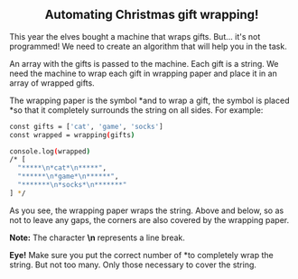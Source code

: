 <h2 align="center">Automating Christmas gift wrapping!</h2>

This year the elves bought a machine that wraps gifts. But... it's not programmed! We need to create an algorithm that will help you in the task.

An array with the gifts is passed to the machine. Each gift is a string. We need the machine to wrap each gift in wrapping paper and place it in an array of wrapped gifts.

The wrapping paper is the symbol *and to wrap a gift, the symbol is placed *so that it completely surrounds the string on all sides. For example:

```sh
const gifts = ['cat', 'game', 'socks']
const wrapped = wrapping(gifts)

console.log(wrapped)
/* [
  "*****\n*cat*\n*****",
  "******\n*game*\n******",
  "*******\n*socks*\n*******"
] */
```

As you see, the wrapping paper wraps the string. Above and below, so as not to leave any gaps, the corners are also covered by the wrapping paper.

**Note:** The character **\n** represents a line break.

**Eye!** Make sure you put the correct number of \*to completely wrap the string. But not too many. Only those necessary to cover the string.
